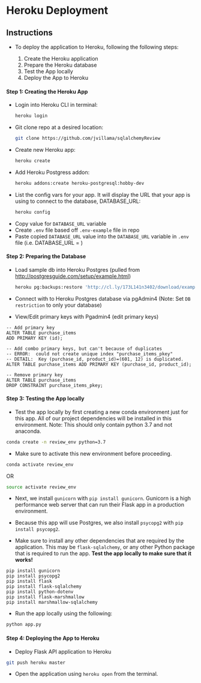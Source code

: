 # Heroku Deployment

## Instructions

* To deploy the application to Heroku, following the following steps:

  1. Create the Heroku application
  2. Prepare the Heroku database
  3. Test the App locally
  4. Deploy the App to Heroku

#### Step 1: Creating the Heroku App

  * Login into Heroku CLI in terminal:
    ```sh
    heroku login
    ```
  * Git clone repo at a desired location:
    ```sh
    git clone https://github.com/jvillama/sqlalchemyReview
    ```
  * Create new Heroku app:
    ```sh
    heroku create
    ```
  * Add Heroku Postgress addon:
    ```sh
    heroku addons:create heroku-postgresql:hobby-dev
    ```
  * List the config vars for your app. It will display the URL that your app is using to connect to the database, DATABASE_URL:
    ```sh
    heroku config
    ```
  * Copy value for `DATABASE_URL` variable
  * Create `.env` file based off `.env-example` file in repo
  * Paste copied `DATABASE_URL` value into the `DATABASE_URL` variable in `.env` file (i.e. DATABASE_URL = <your-db-url>)

#### Step 2: Preparing the Database

  * Load sample db into Heroku Postgres (pulled from http://postgresguide.com/setup/example.html)
    ```sh
    heroku pg:backups:restore 'http://cl.ly/173L141n3402/download/example.dump' DATABASE_URL
    ```

  * Connect with to Heroku Postgres database via pgAdmin4 (Note: Set `DB restriction` to only your database)

  * View/Edit primary keys with Pgadmin4 (edit primary keys)

  ```
  -- Add primary key
  ALTER TABLE purchase_items
  ADD PRIMARY KEY (id);

  -- Add combo primary keys, but can't because of duplicates
  -- ERROR:  could not create unique index "purchase_items_pkey"
  -- DETAIL:  Key (purchase_id, product_id)=(601, 12) is duplicated.
  ALTER TABLE purchase_items ADD PRIMARY KEY (purchase_id, product_id);

  -- Remove primary key
  ALTER TABLE purchase_items
  DROP CONSTRAINT purchase_items_pkey;
  ```

#### Step 3: Testing the App locally

  * Test the app locally by first creating a new conda environment just for this app. All of our project dependencies will be installed in this environment. Note: This should only contain python 3.7 and not anaconda.

  ```sh
  conda create -n review_env python=3.7
  ```

  * Make sure to activate this new environment before proceeding.

  ```sh
  conda activate review_env
  ```

  OR

  ```sh
  source activate review_env
  ```

  * Next, we install `gunicorn` with `pip install gunicorn`. Gunicorn is a high performance web server that can run their Flask app in a production environment.

  * Because this app will use Postgres, we also install `psycopg2` with `pip install psycopg2`.

  * Make sure to install any other dependencies that are required by the application. This may be `flask-sqlalchemy`, or any other Python package that is required to run the app. **Test the app locally to make sure that it works!**

  ```
  pip install gunicorn
  pip install psycopg2
  pip install flask
  pip install flask-sqlalchemy
  pip install python-dotenv
  pip install flask-marshmallow
  pip install marshmallow-sqlalchemy
  ```

  * Run the app locally using the following:
  ```sh
  python app.py
  ```

#### Step 4: Deploying the App to Heroku

  * Deploy Flask API application to Heroku
  ```sh
  git push heroku master
  ```

  * Open the application using `heroku open` from the terminal.
